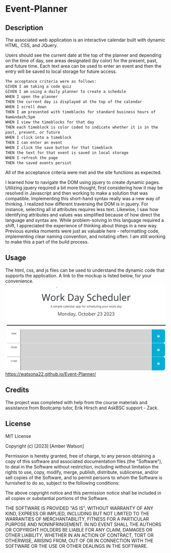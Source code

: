 # Event-Planner
## Description

The associated web application is an interactive calendar built with dynamic HTML, CSS, and JQuery. 

Users should see the current date at the top of the planner and depending on the time of day, see areas designated (by color) for the present, past, and future time. Each text area can be used to enter an event and then the entry will be saved to local storage for future access. 

```
The acceptance criteria were as follows: 
GIVEN I am taking a code quiz
GIVEN I am using a daily planner to create a schedule
WHEN I open the planner
THEN the current day is displayed at the top of the calendar
WHEN I scroll down
THEN I am presented with timeblocks for standard business hours of 9am&ndash;5pm
WHEN I view the timeblocks for that day
THEN each timeblock is color coded to indicate whether it is in the past, present, or future
WHEN I click into a timeblock
THEN I can enter an event
WHEN I click the save button for that timeblock
THEN the text for that event is saved in local storage
WHEN I refresh the page
THEN the saved events persist
```

All of the acceptance criteria were met and the site functions as expected.

I learned how to navigate the DOM using jquery to create dynamic pages. Utilizing jquery required a bit more thought, first considering how it may be resolved in Javascript and then working to make a solution that was compatible. Implementing this short-hand syntax really was a new way of thinking. I realized how different traversing the DOM is in jquery. For instance, selecting all id attributes requires less text. Likewise, I saw how identifying attributes and values was simplified because of how direct the language and syntax are. While problem-solving in this language required a shift, I appreciated the experience of thinking about things in a new way. Previous eureka moments were just as valuable here - reformatting code, implementing clear naming convention, and notating often.  I am still working to make this a part of the build process. 
## Usage

The html, css, and js files can be used to understand the dynamic code that supports the application. A link to the mockup is listed below, for your convenience. 
![Event Planner Mockup](./Assets/Event-planner-mockup.png)
https://watsona22.github.io/Event-Planner/

## Credits

The project was completed with help from the course materials and assistance from Bootcamp tutor, Erik Hirsch and AskBSC support - Zack.

## License

MIT License

Copyright (c) [2023] [Amber Watson]

Permission is hereby granted, free of charge, to any person obtaining a copy
of this software and associated documentation files (the "Software"), to deal
in the Software without restriction, including without limitation the rights
to use, copy, modify, merge, publish, distribute, sublicense, and/or sell
copies of the Software, and to permit persons to whom the Software is
furnished to do so, subject to the following conditions:

The above copyright notice and this permission notice shall be included in all
copies or substantial portions of the Software.

THE SOFTWARE IS PROVIDED "AS IS", WITHOUT WARRANTY OF ANY KIND, EXPRESS OR
IMPLIED, INCLUDING BUT NOT LIMITED TO THE WARRANTIES OF MERCHANTABILITY,
FITNESS FOR A PARTICULAR PURPOSE AND NONINFRINGEMENT. IN NO EVENT SHALL THE
AUTHORS OR COPYRIGHT HOLDERS BE LIABLE FOR ANY CLAIM, DAMAGES OR OTHER
LIABILITY, WHETHER IN AN ACTION OF CONTRACT, TORT OR OTHERWISE, ARISING FROM,
OUT OF OR IN CONNECTION WITH THE SOFTWARE OR THE USE OR OTHER DEALINGS IN THE
SOFTWARE.
